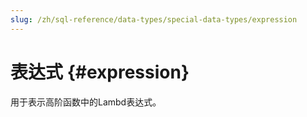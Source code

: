 ```yaml
---
slug: /zh/sql-reference/data-types/special-data-types/expression
---
```

# 表达式 {#expression}

用于表示高阶函数中的Lambd表达式。
